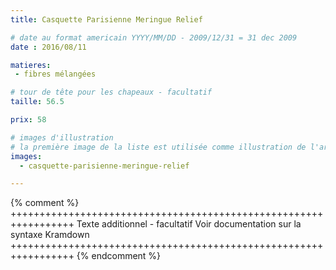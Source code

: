 ```yaml
---
title: Casquette Parisienne Meringue Relief

# date au format americain YYYY/MM/DD - 2009/12/31 = 31 dec 2009
date : 2016/08/11

matieres:
 - fibres mélangées

# tour de tête pour les chapeaux - facultatif
taille: 56.5

prix: 58

# images d'illustration
# la première image de la liste est utilisée comme illustration de l'article dans les pages de listing.
images:
  - casquette-parisienne-meringue-relief

---
```

{% comment %} +++++++++++++++++++++++++++++++++++++++++++++++++++++++++++++++++
              Texte additionnel - facultatif
              Voir documentation sur la syntaxe Kramdown
+++++++++++++++++++++++++++++++++++++++++++++++++++++++++++++++++ {% endcomment %}
